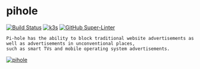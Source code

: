 # pihole

[![Build Status](https://jenkins.tino.sh/buildStatus/icon?job=k8s.pihole%2Fmaster)](https://jenkins.tino.sh/job/k8s.pihole/job/master/)
[![k3s](https://img.shields.io/badge/run%20on%20-Raspberry%20Pi-red)](https://github.com/tinoschroeter/k8s.homelab)
[![GitHub Super-Linter](https://github.com/tinoschroeter/k8s.pihole/workflows/Lint%20Code%20Base/badge.svg)](https://github.com/tinoschroeter/k8s.pihole/actions/workflows/linter.yml)

```
Pi-hole has the ability to block traditional website advertisements as well as advertisements in unconventional places, 
such as smart TVs and mobile operating system advertisements.
```

[![pihole](https://i0.wp.com/pi-hole.net/wp-content/uploads/2018/12/dashboard.png)](https://pi-hole.net/)
